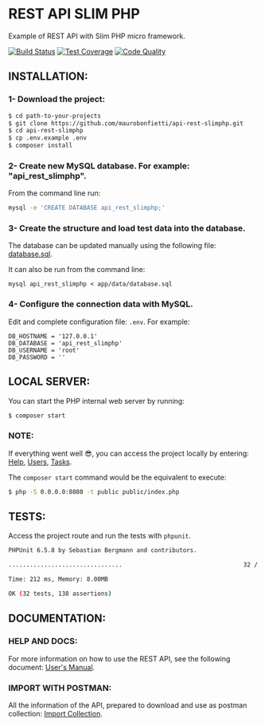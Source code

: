 # REST API SLIM PHP

Example of REST API with Slim PHP micro framework.


[![Build Status](https://travis-ci.org/maurobonfietti/api-rest-slimphp.svg?branch=master)](https://travis-ci.org/maurobonfietti/api-rest-slimphp)
[![Test Coverage](https://codeclimate.com/github/maurobonfietti/api-rest-slimphp/badges/coverage.svg)](https://codeclimate.com/github/maurobonfietti/api-rest-slimphp/coverage)
[![Code Quality](https://scrutinizer-ci.com/g/maurobonfietti/api-rest-slimphp/badges/quality-score.png?b=master)](https://scrutinizer-ci.com/g/maurobonfietti/api-rest-slimphp/?branch=master)


## INSTALLATION:

### 1- Download the project:

```bash
$ cd path-to-your-projects
$ git clone https://github.com/maurobonfietti/api-rest-slimphp.git
$ cd api-rest-slimphp
$ cp .env.example .env
$ composer install
```


### 2- Create new MySQL database. For example: "api_rest_slimphp".

From the command line run:

```bash
mysql -e 'CREATE DATABASE api_rest_slimphp;'
```


### 3- Create the structure and load test data into the database.

The database can be updated manually using the following file: [database.sql](app/data/database.sql).

It can also be run from the command line:

```
mysql api_rest_slimphp < app/data/database.sql
```


### 4- Configure the connection data with MySQL.

Edit and complete configuration file: `.env`. For example:

```
DB_HOSTNAME = '127.0.0.1'
DB_DATABASE = 'api_rest_slimphp'
DB_USERNAME = 'root'
DB_PASSWORD = ''
```


## LOCAL SERVER:

You can start the PHP internal web server by running:

```bash
$ composer start
```


### NOTE:

If everything went well :sunglasses:, you can access the project locally by entering:
[Help](http://localhost:8080), 
[Users](http://localhost:8080/api/v1/users), 
[Tasks](http://localhost:8080/api/v1/tasks).

The `composer start` command would be the equivalent to execute:

```bash
$ php -S 0.0.0.0:8080 -t public public/index.php
```


## TESTS:

Access the project route and run the tests with `phpunit`.

```bash
PHPUnit 6.5.8 by Sebastian Bergmann and contributors.

................................                                  32 / 32 (100%)

Time: 212 ms, Memory: 8.00MB

OK (32 tests, 138 assertions)
```


## DOCUMENTATION:

### HELP AND DOCS:

For more information on how to use the REST API, see the following document: [User's Manual](DOC.md).


### IMPORT WITH POSTMAN:

All the information of the API, prepared to download and use as postman collection: [Import Collection](https://www.getpostman.com/collections/b8493a923ab81ef53ebb).
